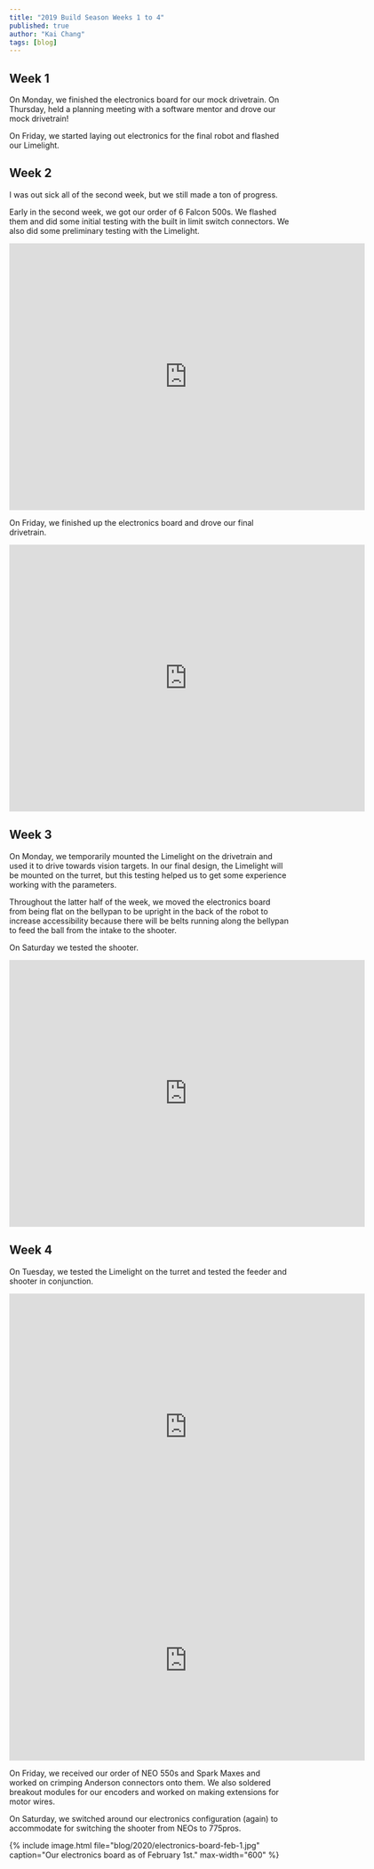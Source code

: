```yaml
---
title: "2019 Build Season Weeks 1 to 4"
published: true
author: "Kai Chang"
tags: [blog]
---
```


## Week 1

On Monday, we finished the electronics board for our mock drivetrain. On Thursday, held a planning meeting with a software mentor and drove our mock drivetrain!

On Friday, we started laying out electronics for the final robot and flashed our Limelight.

## Week 2

I was out sick all of the second week, but we still made a ton of progress.

Early in the second week, we got our order of 6 Falcon 500s. We flashed them and did some initial testing with the built in limit switch connectors. We also did some preliminary testing with the Limelight.

<iframe src="https://player.vimeo.com/video/388782896" width="640" height="480" frameborder="0" allow="autoplay; fullscreen" allowfullscreen></iframe>

On Friday, we finished up the electronics board and drove our final drivetrain.

<iframe src="https://player.vimeo.com/video/388781154" width="640" height="480" frameborder="0" allow="autoplay; fullscreen" allowfullscreen></iframe>

## Week 3

On Monday, we temporarily mounted the Limelight on the drivetrain and used it to drive towards vision targets. In our final design, the Limelight will be mounted on the turret, but this testing helped us to get some experience working with the parameters.

Throughout the latter half of the week, we moved the electronics board from being flat on the bellypan to be upright in the back of the robot to increase accessibility because there will be belts running along the bellypan to feed the ball from the intake to the shooter.

On Saturday we tested the shooter.

<iframe src="https://player.vimeo.com/video/388782516" width="640" height="480" frameborder="0" allow="autoplay; fullscreen" allowfullscreen></iframe>

## Week 4

On Tuesday, we tested the Limelight on the turret and tested the feeder and shooter in conjunction.

<iframe src="https://player.vimeo.com/video/388782698" width="640" height="480" frameborder="0" allow="autoplay; fullscreen" allowfullscreen></iframe>

<iframe src="https://player.vimeo.com/video/388782740" width="640" height="360" frameborder="0" allow="autoplay; fullscreen" allowfullscreen></iframe>

On Friday, we received our order of NEO 550s and Spark Maxes and worked on crimping Anderson connectors onto them. We also soldered breakout modules for our encoders and worked on making extensions for motor wires.

On Saturday, we switched around our electronics configuration (again) to accommodate for switching the shooter from NEOs to 775pros.

{% include image.html file="blog/2020/electronics-board-feb-1.jpg" caption="Our electronics board as of February 1st." max-width="600" %}

